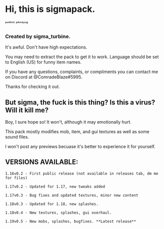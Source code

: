 # Hi, this is sigmapack.
ᵖᵃᵗᵉⁿᵗ ᵖᵉⁿᵈᶦⁿᵍ

### Created by sigma_turbine.

It's awful. Don't have high expectations.

You may need to extract the pack to get it to work. Language should be set to English (US) for funny item names.

If you have any questions, complaints, or compliments you can contact me on Discord at @ComradeBlaze#5995.

Thanks for checking it out.


## But sigma, the fuck is this thing? Is this a virus? Will it kill me?


Boy, I sure hope so! It won't, although it may emotionally hurt.

This pack mostly modifies mob, item, and gui textures as well as some sound files.

I won't post any previews becuase it's better to experience it for yourself.


## VERSIONS AVAILABLE:


	1.16v0.2 - First public release (not available in releases tab, dm me for files)

	1.17v0.2 - Updated for 1.17, new tweaks added

	1.17v0.3 - Bug fixes and updated textures, minor new content

	1.18v0.3 - Updated for 1.18, new splashes. 

	1.18v0.4 - New textures, splashes, gui overhaul. 
	
	1.19v0.5 - New mobs, splashes, bugfixes. **Latest release**
